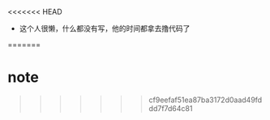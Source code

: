 <<<<<<< HEAD
- 这个人很懒，什么都没有写，他的时间都拿去撸代码了

=======
# note
>>>>>>> cf9eefaf51ea87ba3172d0aad49fddd7f7d64c81
